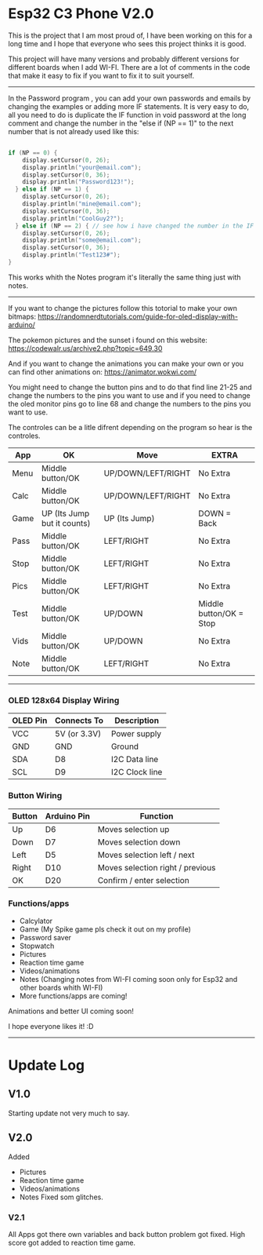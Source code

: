 # Esp32 C3 Phone V2.0
This is the project that I am most proud of, I have been working on this for a long time and I hope that everyone who sees this project thinks it is good.

This project will have many versions and probably different versions for different boards when I add WI-FI. There are a lot of comments in the code that make it easy to fix if you want to fix it to suit yourself.

---
In the Password program , you can add your own passwords and emails by changing the examples or adding more IF statements. It is very easy to do, all you need to do is duplicate the IF function in void password at the long comment and change the number in the "else if (NP == 1)" to the next number that is not already used like this:

```cpp

if (NP == 0) {
    display.setCursor(0, 26);
    display.println("your@email.com");
    display.setCursor(0, 36);
    display.println("Password123!");
  } else if (NP == 1) {
    display.setCursor(0, 26);
    display.println("mine@email.com");
    display.setCursor(0, 36);
    display.println("CoolGuy2?");
  } else if (NP == 2) { // see how i have changed the number in the IF statement
    display.setCursor(0, 26);
    display.println("some@email.com");
    display.setCursor(0, 36);
    display.println("Test123#");
}
```
This works whith the Notes program it's literally the same thing just with notes.

---

If you want to change the pictures follow this totorial to make your own bitmaps: https://randomnerdtutorials.com/guide-for-oled-display-with-arduino/

The pokemon pictures and the sunset i found on this website: https://codewalr.us/archive2.php?topic=649.30

And if you want to change the animations you can make your own or you can find other animations on: https://animator.wokwi.com/

You might need to change the button pins and to do that find line 21-25 and change the numbers to the pins you want to use and if you need to change the oled monitor pins go to line 68 and change the numbers to the pins you want to use.

The controles can be a litle difrent depending on the program so hear is the controles.

| App      | OK         |     Move        | EXTRA      |
|----------|------------|-----------------|------------|
| Menu     | Middle button/OK            | UP/DOWN/LEFT/RIGHT   | No Extra                |
| Calc     | Middle button/OK            | UP/DOWN/LEFT/RIGHT   | No Extra                |
| Game     | UP (Its Jump but it counts) | UP (Its Jump)        | DOWN = Back             |
| Pass     | Middle button/OK            | LEFT/RIGHT           | No Extra                |
| Stop     | Middle button/OK            | LEFT/RIGHT           | No Extra                |
| Pics     | Middle button/OK            | LEFT/RIGHT           | No Extra                |
| Test     | Middle button/OK            | UP/DOWN              | Middle button/OK = Stop |
| Vids     | Middle button/OK            | UP/DOWN              | No Extra                |
| Note     | Middle button/OK            | LEFT/RIGHT           | No Extra                |

---

### OLED 128x64 Display Wiring

| OLED Pin | Connects To | Description      |
|----------|------------|-----------------|
| VCC      | 5V (or 3.3V) | Power supply    |
| GND      | GND        | Ground          |
| SDA      | D8         | I2C Data line   |
| SCL      | D9         | I2C Clock line  |
### Button Wiring

| Button | Arduino Pin | Function                         |
|--------|------------|---------------------------------|
| Up     | D6         | Moves selection up               |
| Down   | D7         | Moves selection down             |
| Left   | D5         | Moves selection left / next      |
| Right  | D10        | Moves selection right / previous |
| OK     | D20        | Confirm / enter selection        |

### Functions/apps

* Calcylator 
* Game (My Spike game pls check it out on my profile)
* Password saver
* Stopwatch
* Pictures
* Reaction time game 
* Videos/animations
* Notes (Changing notes from WI-FI coming soon only for Esp32 and other boards whith WI-FI)
* More functions/apps are coming!

Animations and better UI coming soon!

I hope everyone likes it! :D

---
# Update Log

## V1.0 
Starting update not very much to say.

## V2.0
Added 
* Pictures
* Reaction time game 
* Videos/animations
* Notes
Fixed som glitches.

### V2.1
All Apps got there own variables and back button problem got fixed.
High score got added to reaction time game.

